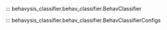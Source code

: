 ::: behavysis_classifier.behav_classifier.BehavClassifier

::: behavysis_classifier.behav_classifier.BehavClassifierConfigs

